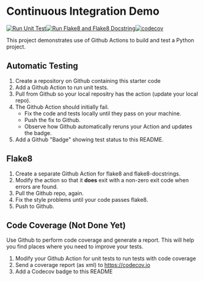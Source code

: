 

Continuous Integration Demo
===========================
[![Run Unit Test](https://github.com/SunthornK/ci-demo/actions/workflows/python-app.yml/badge.svg)](https://github.com/SunthornK/ci-demo/actions/workflows/python-app.yml)[![Run Flake8 and Flake8 Docstring](https://github.com/SunthornK/ci-demo/actions/workflows/style-checking.yml/badge.svg)](https://github.com/SunthornK/ci-demo/actions/workflows/style-checking.yml)[![codecov](https://codecov.io/github/SunthornK/ci-demo/graph/badge.svg?token=TMM036QIND)](https://codecov.io/github/SunthornK/ci-demo)

This project demonstrates use of Github Actions to build and test a Python project.  

## Automatic Testing

1. Create a repository on Github containing this starter code
2. Add a Github Action to run unit tests.
3. Pull from Github so your local repositry has the action (update your local repo).
4. The Github Action should initially fail.
   - Fix the code and tests locally until they pass on your machine.
   - Push the fix to Github.
   - Observe how Github automatically reruns your Action and updates the badge.
5. Add a Github "Badge" showing test status to this README.


## Flake8

1. Create a separate Github Action for flake8 and flake8-docstrings.
2. Modify the action so that it **does** exit with a non-zero exit code when errors are found.
3. Pull the Github repo, again.
4. Fix the style problems until your code passes flake8.
5. Push to Github.

## Code Coverage (Not Done Yet)

Use Github to perform code coverage and generate a report.
This will help you find places where you need to improve your tests.

1. Modify your Github Action for unit tests to run tests with code coverage
2. Send a coverage report (as xml) to <https://codecov.io>
3. Add a Codecov badge to this README



